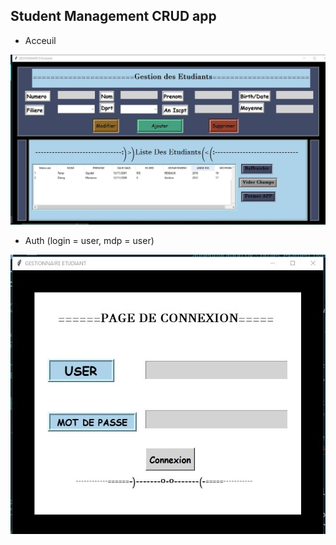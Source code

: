 ## Student Management CRUD app


- Acceuil
<img src="tkinter.jpg" alt="page_acc" title="Page d'acceuil">

- Auth (login = user, mdp = user)
<img src="auth.jpg" alt="page_auth" title="Page d'authentification">

